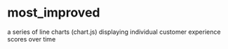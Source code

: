 # most_improved

a series of line charts (chart.js) displaying individual customer experience scores over time
